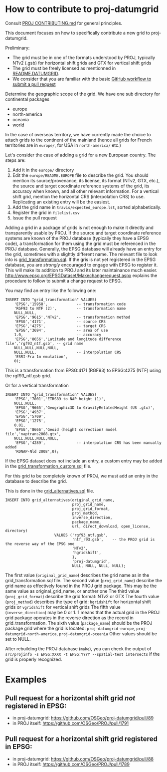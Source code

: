 # How to contribute to proj-datumgrid

Consult [PROJ CONTRIBUTING.md](https://github.com/OSGeo/proj.4/blob/master/CONTRIBUTING.md)
for general principles.

This document focuses on how to specifically contribute a new grid to proj-datumgrid.

Preliminary:
* The grid must be in one of the formats understood by PROJ, typically NTv2 (.gsb) for horizontal shift
grids and GTX for vertical shift grids
* The grid must be freely licensed as mentionned in [README.DATUMGRID](README.DATUMGRID).
* We consider that you are familiar with the basic [GitHub workflow to submit a pull request](https://help.github.com/en/articles/creating-a-pull-request)

Determine the geographic scope of the grid. We have one sub directory for
continental packages
- europe
- north-america
- oceania
- world

In the case of overseas territory, we have currently made the choice to attach grids
to the continent of the mainland (hence all grids for French territories are in `europe/`,
for USA in `north-america/` etc.)

Let's consider the case of adding a grid for a new European country.
The steps are:
1. Add it in the `europe/` directory
2. Edit the `europe/README.EUROPE` file to describe the grid. You should mention its
   source/provenance, its license, its format (NTv2, GTX, etc.), the source and
   target coordinate reference systems of the grid, its accuracy when known,
   and all other relevant information.
   For a vertical shift grid, mention the horizontal CRS (interpolation CRS)
   to use.
   Replicating an existing entry will be the easiest.
3. Add the grid name in `travis/expected_europe.lst`, sorted alphabetically.
4. Register the grid in `filelist.csv`
5. Issue the pull request

Adding a grid in a package of grids is not enough to make it directly and transparently
usable by PROJ. If the source and target coordinate reference systems are known of
the PROJ database (typically they have a EPSG code), a transformation for them using
the grid must be referenced in the PROJ database. Generally, the EPSG database will
already have an entry for the grid, sometimes with a slightly different name.
The relevant file to look into is [grid_transformation.sql](https://github.com/OSGeo/proj.4/blob/master/data/sql/grid_transformation.sql). 
If the gris is not yet registered in the EPSG database, you are *strongly* encouraged to
engage with EPSG to register it. This will make its addition to PROJ and its later maintainance
much easier. http://www.epsg.org/EPSGDataset/Makechangerequest.aspx explains the procedure
to follow to submit a change request to EPSG.

You may find an entry like the following one:
```
INSERT INTO "grid_transformation" VALUES(
    'EPSG','15958',             -- transformation code
    'RGF93 to NTF (2)',         -- transformation name
    NULL,NULL,
    'EPSG','9615','NTv2',       -- transformation method
    'EPSG','4171',              -- source CRS
    'EPSG','4275',              -- target CRS
    'EPSG','3694',              -- area of use
    1.0,                        -- accuracy
    'EPSG','8656','Latitude and longitude difference file','rgf93_ntf.gsb', -- grid name
    NULL,NULL,NULL,NULL,
    NULL,NULL,                  -- interpolation CRS
    'ESRI-Fra 1m emulation',
    0);
```
This is a transformation from EPSG:4171 (RGF93) to EPSG:4275 (NTF) using the rgf93_ntf.gsb grid.

Or for a vertical transformation
```
INSERT INTO "grid_transformation" VALUES(
    'EPSG','7001','ETRS89 to NAP height (1)',
    NULL,NULL,
    'EPSG','9665','Geographic3D to GravityRelatedHeight (US .gtx)',
    'EPSG','4937',
    'EPSG','5709',
    'EPSG','1275',
    0.01,
    'EPSG','8666','Geoid (height correction) model file','naptrans2008.gtx',
    NULL,NULL,NULL,NULL,
    'EPSG','4289',              -- interpolation CRS has been manually added
    'RDNAP-Nld 2008',0);
```

If the EPSG dataset does not include an entry, a custom entry may be added in the [grid_transformation_custom.sql](https://github.com/OSGeo/proj.4/blob/master/data/sql/grid_transformation_custom.sql) file.

For this grid to be completely known of PROJ, we must add an entry in the database to describe the grid.

This is done in the [grid_alternatives.sql](https://github.com/OSGeo/proj.4/blob/master/data/sql/grid_alternatives.sql) file.

```
INSERT INTO grid_alternatives(original_grid_name,
                              proj_grid_name,
                              proj_grid_format,
                              proj_method,
                              inverse_direction,
                              package_name,
                              url, direct_download, open_license, directory)
                      VALUES ('rgf93_ntf.gsb',
                              'ntf_r93.gsb',    -- the PROJ grid is the reverse way of the EPSG one
                              'NTv2',
                              'hgridshift',
                              1,
                              'proj-datumgrid',
                              NULL, NULL, NULL, NULL);
```
The first value (`original_grid_name`) describes the grid name as in the grid_transformation.sql file.
The second value (`proj_grid_name`) describe the grid name as effectively found in the PROJ grid package. This may be the same value as original_grid_name, or another one
The third value (`proj_grid_format`) describe the grid format: NTv2 or GTX
The fourth value (`proj_method`) describes the type of grid: `hgridshift` for horizontal shift grids or `vgridshift` for vertical shift grids
The fifth value (`inverse_direction`) may be 0 or 1. 1 means that the actual grid in the PROJ grid package operates in the reverse direction as the record in grid_transformation.
The sixth value (`package_name`) should be the PROJ package grid where the grid is located: `proj-datumgrid-europe`, `proj-datumgrid-north-america`, `proj-datumgrid-oceania`
Other values should be set to NULL.

After rebuilding the PROJ database (`make`), you can check the output of `src/projinfo -s EPSG:XXXX -t EPSG:YYYY --spatial-test intersects` if the grid is properly recognized.

# Examples

## Pull request for a horizontal shift grid *not* registered in EPSG:

- in proj-datumgrid: https://github.com/OSGeo/proj-datumgrid/pull/89
- in PROJ itself: https://github.com/OSGeo/PROJ/pull/1791

## Pull request for a horizontal shift grid registered in EPSG:

- in proj-datumgrid: https://github.com/OSGeo/proj-datumgrid/pull/88
- in PROJ itself: https://github.com/OSGeo/PROJ/pull/1789

